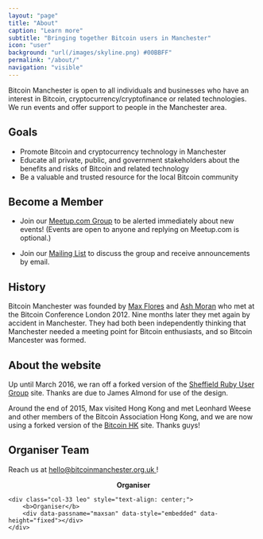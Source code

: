 ```yaml
---
layout: "page"
title: "About"
caption: "Learn more"
subtitle: "Bringing together Bitcoin users in Manchester"
icon: "user"
background: "url(/images/skyline.png) #00BBFF"
permalink: "/about/"
navigation: "visible"
---
```


Bitcoin Manchester is open to all individuals and businesses who have an interest in Bitcoin, cryptocurrency/cryptofinance or related technologies. We run events and offer support to people in the Manchester area.

## Goals

* Promote Bitcoin and cryptocurrency technology in Manchester
* Educate all private, public, and government stakeholders about the benefits and risks of Bitcoin and related technology
* Be a valuable and trusted resource for the local Bitcoin community

## Become a Member

* Join our [Meetup.com Group](http://www.meetup.com/Bitcoin-Manchester/) to be alerted immediately about new events! (Events are open to anyone and replying on Meetup.com is optional.)

* Join our [Mailing List](https://groups.google.com/d/forum/bitcoin-manchester) to discuss the group and receive announcements by email.

## History

Bitcoin Manchester was founded by [Max Flores][maxsan] and [Ash Moran][ashmoran] who met at the Bitcoin Conference London 2012. Nine months later they met again by accident in Manchester. They had both been independently thinking that Manchester needed a meeting point for Bitcoin enthusiasts, and so Bitcoin Mancester was formed.

## About the website

Up until March 2016, we ran off a forked version of the [Sheffield Ruby User Group][shrug] site. Thanks are due to James Almond for use of the design.

Around the end of 2015, Max visited Hong Kong and met Leonhard Weese and other members of the Bitcoin Association Hong Kong, and we are now using a forked version of the [Bitcoin HK][bitcoinhk] site. Thanks guys!

## Organiser Team

<p>
	Reach us at
	<a href="mailto:hello@bitcoinmanchester.org.uk" target="_blank">
		<i class="icon-envelope"></i>
		hello@bitcoinmanchester.org.uk
	</a>!
</p>

<div class="leaders">
	<div class="col-33 larry" style="text-align: center;">
		<b>Organiser</b>
		<div data-passname="ashmoran" data-style="embedded" data-height="fixed"></div>
	</div>

	<div class="col-33 leo" style="text-align: center;">
		<b>Organiser</b>
		<div data-passname="maxsan" data-style="embedded" data-height="fixed"></div>
	</div>
</div>

[maxsan]: https://onename.com/maxsan
[ashmoran]: https://onename.com/ashmoran
[shrug]: https://shrug.org/
[bitcoinhk]: https://www.bitcoinhk.org/members/